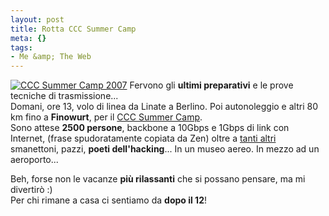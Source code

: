```yaml
--- 
layout: post
title: Rotta CCC Summer Camp
meta: {}
tags: 
- Me &amp; The Web
---
```

[![CCC Summer Camp 2007](http://www.lastknight.com/download/20070806_ccc.thumbnail.jpg)](http://www.lastknight.com/download/20070806_ccc.jpg)
Fervono gli **ultimi preparativi** e le prove tecniche di trasmissione...  
Domani, ore 13, volo di linea da Linate a Berlino. Poi autonoleggio e altri 80 km fino a **Finowurt**, per il [CCC Summer Camp](http://events.ccc.de/camp/2007/Intro/).  
Sono attese **2500 persone**, backbone a 10Gbps e 1Gbps di link con Internet, (frase spudoratamente copiata da Zen) oltre a [tanti altri](http://events.ccc.de/camp/2007/Fahrplan/speakers.en.html) smanettoni, pazzi, **poeti dell'hacking**... In un museo aereo. In mezzo ad un aeroporto...
  
Beh, forse non le vacanze **più rilassanti** che si possano pensare, ma mi divertirò :)  
Per chi rimane a casa ci sentiamo da **dopo il 12**! 
